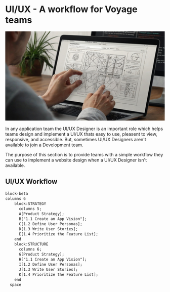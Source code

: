 # UI/UX - A workflow for Voyage teams

![UI/UX Designer at work](./assets/UI_UX_designer_at_work.jpeg)

In any application team the UI/UX Designer is an important role which helps
teams design and implement a UI/UX thats easy to use, pleasent to view,
responsive, and accessible. But, sometimes UI/UX Designers aren't available to
join a Development team.

The purpose of this section is to provide teams with a simple workflow they can
use to implement a website design when a UI/UX Designer isn't available.

## UI/UX Workflow

```mermaid
block-beta
columns 6
    block:STRATEGY
      columns 5;
      A[Product Strategy];
      B["1.1 Create an App Vision"];
      C[1.2 Define User Personas];
      D[1.3 Write User Stories];
      E[1.4 Prioritize the Feature List];
    end
    block:STRUCTURE
      columns 6;
      G[Product Strategy];
      H["1.1 Create an App Vision"];
      I[1.2 Define User Personas];
      J[1.3 Write User Stories];
      K[1.4 Prioritize the Feature List];
    end
  space
```
